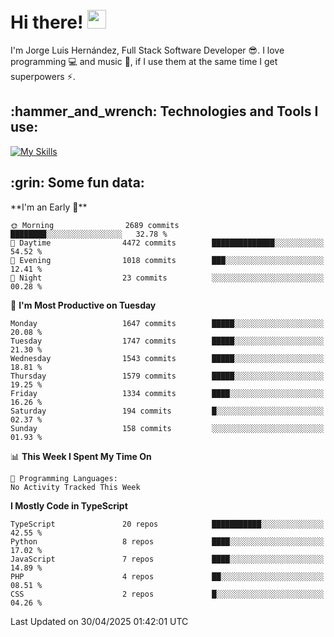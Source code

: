 <h1 align="left">
 <abc>
  <br>Hi there! <img src="https://user-images.githubusercontent.com/42378118/110234147-e3259600-7f4e-11eb-95be-0c4047144dea.gif" width="30"><br>
 </abc>
</h1>

I'm Jorge Luis Hernández, Full Stack Software Developer :sunglasses:. I love programming :computer: and music :musical_score:, if I use them at the same time I get superpowers :zap:. 


<h2 align="left">:hammer_and_wrench: Technologies and Tools I use:</h2>

[![My Skills](https://skillicons.dev/icons?i=js,ts,html,css,py,vue,react,next,nest,postgres,mysql)](https://skillicons.dev)

<h2 align="left">:grin: Some fun data:</h2>
<!--START_SECTION:waka-->
**I'm an Early 🐤** 

```text
🌞 Morning                2689 commits        ████████░░░░░░░░░░░░░░░░░   32.78 % 
🌆 Daytime                4472 commits        ██████████████░░░░░░░░░░░   54.52 % 
🌃 Evening                1018 commits        ███░░░░░░░░░░░░░░░░░░░░░░   12.41 % 
🌙 Night                  23 commits          ░░░░░░░░░░░░░░░░░░░░░░░░░   00.28 % 
```
📅 **I'm Most Productive on Tuesday** 

```text
Monday                   1647 commits        █████░░░░░░░░░░░░░░░░░░░░   20.08 % 
Tuesday                  1747 commits        █████░░░░░░░░░░░░░░░░░░░░   21.30 % 
Wednesday                1543 commits        █████░░░░░░░░░░░░░░░░░░░░   18.81 % 
Thursday                 1579 commits        █████░░░░░░░░░░░░░░░░░░░░   19.25 % 
Friday                   1334 commits        ████░░░░░░░░░░░░░░░░░░░░░   16.26 % 
Saturday                 194 commits         █░░░░░░░░░░░░░░░░░░░░░░░░   02.37 % 
Sunday                   158 commits         ░░░░░░░░░░░░░░░░░░░░░░░░░   01.93 % 
```


📊 **This Week I Spent My Time On** 

```text
💬 Programming Languages: 
No Activity Tracked This Week
```

**I Mostly Code in TypeScript** 

```text
TypeScript               20 repos            ███████████░░░░░░░░░░░░░░   42.55 % 
Python                   8 repos             ████░░░░░░░░░░░░░░░░░░░░░   17.02 % 
JavaScript               7 repos             ████░░░░░░░░░░░░░░░░░░░░░   14.89 % 
PHP                      4 repos             ██░░░░░░░░░░░░░░░░░░░░░░░   08.51 % 
CSS                      2 repos             █░░░░░░░░░░░░░░░░░░░░░░░░   04.26 % 
```




 Last Updated on 30/04/2025 01:42:01 UTC
<!--END_SECTION:waka-->
